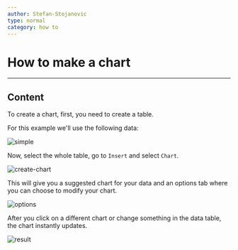 ```yaml
---
author: Stefan-Stojanovic
type: normal
category: how to
---
```


# How to make a chart


---

## Content

To create a chart, first, you need to create a table.

For this example we'll use the following data:

![simple](https://img.enkipro.com/8f80a2f2b6efaab06bbd5effc0407aff.png)

Now, select the whole table, go to `Insert` and select `Chart`.

![create-chart](https://img.enkipro.com/579a3b86e540f8449faa977b09ae0ea7.png)

This will give you a suggested chart for your data and an options tab where you can choose to modify your chart.

![options](https://img.enkipro.com/67b72c0e3a80125f28a1d0687875462f.png)

After you click on a different chart or change something in the data table, the chart instantly updates.

![result](https://img.enkipro.com/893dc0bce89b018fa83073b610eb90a7.png)
 
